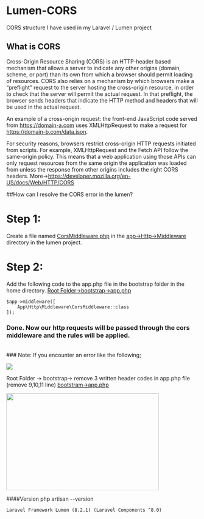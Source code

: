 # Lumen-CORS
CORS structure I have used in my Laravel / Lumen project

## What is CORS
Cross-Origin Resource Sharing (CORS) is an HTTP-header based mechanism that allows a server to indicate any other origins (domain, scheme, or port) than its own from which a browser should permit loading of resources. CORS also relies on a mechanism by which browsers make a “preflight” request to the server hosting the cross-origin resource, in order to check that the server will permit the actual request. In that preflight, the browser sends headers that indicate the HTTP method and headers that will be used in the actual request.

An example of a cross-origin request: the front-end JavaScript code served from https://domain-a.com uses XMLHttpRequest to make a request for https://domain-b.com/data.json.

For security reasons, browsers restrict cross-origin HTTP requests initiated from scripts. For example, XMLHttpRequest and the Fetch API follow the same-origin policy. This means that a web application using those APIs can only request resources from the same origin the application was loaded from unless the response from other origins includes the right CORS headers.  More->https://developer.mozilla.org/en-US/docs/Web/HTTP/CORS




##How can I resolve the CORS error in the lumen?

# Step 1:
Create a file named <ins>CorsMiddleware.php</ins> in the <ins>app->Http->Middleware</ins> directory in the lumen project.

# Step 2:
Add the following code to the app.php file in the bootstrap folder in the home directory.
<ins> Root Folder->bootstrap->app.php </ins>
```
$app->middleware([
    App\Http\Middleware\CorsMiddleware::class
]);
```


### Done. Now our http requests will be passed through the cors middleware and the rules will be applied.
<br/>
### Note: If you encounter an error like the following;
<p float="left">
<img src="https://user-images.githubusercontent.com/6796645/107275912-64c6f880-6a63-11eb-9588-0e912f6e7b93.PNG">
</p>




Root Folder -> bootstrap-> remove 3 written header codes in app.php file (remove 9,10,11 line)
<ins>bootstram->app.php</ins>
<p float="left">
<img src="https://user-images.githubusercontent.com/6796645/107276234-c5563580-6a63-11eb-8cba-bc1d5a429f54.jpg" width="400" height="254">
</p>




####Version
php artisan --version
```
Laravel Framework Lumen (8.2.1) (Laravel Components ^8.0)
```

